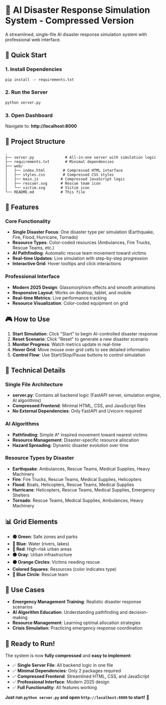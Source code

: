 # 🚨 AI Disaster Response Simulation System - Compressed Version

A streamlined, single-file AI disaster response simulation system with professional web interface.

## 🚀 Quick Start

### 1. Install Dependencies
```bash
pip install -r requirements.txt
```

### 2. Run the Server
```bash
python server.py
```

### 3. Open Dashboard
Navigate to: **http://localhost:8000**

## 📁 Project Structure

```
.
├── server.py              # All-in-one server with simulation logic
├── requirements.txt       # Minimal dependencies
├── web/
│   ├── index.html        # Compressed HTML interface
│   ├── styles.css        # Compressed CSS styles
│   ├── main.js          # Compressed JavaScript logic
│   ├── rescuer.svg      # Rescue team icon
│   └── victim.svg       # Victim icon
└── README.md            # This file
```

## 🎯 Features

### Core Functionality
- **Single Disaster Focus**: One disaster type per simulation (Earthquake, Fire, Flood, Hurricane, Tornado)
- **Resource Types**: Color-coded resources (Ambulances, Fire Trucks, Rescue Teams, etc.)
- **AI Pathfinding**: Automatic rescue team movement toward victims
- **Real-time Updates**: Live simulation with step-by-step progression
- **Interactive Grid**: Hover tooltips and click interactions

### Professional Interface
- **Modern 2025 Design**: Glassmorphism effects and smooth animations
- **Responsive Layout**: Works on desktop, tablet, and mobile
- **Real-time Metrics**: Live performance tracking
- **Resource Visualization**: Color-coded equipment on grid

## 🎮 How to Use

1. **Start Simulation**: Click "Start" to begin AI-controlled disaster response
2. **Reset Scenario**: Click "Reset" to generate a new disaster scenario
3. **Monitor Progress**: Watch metrics update in real-time
4. **Hover Grid**: Move mouse over grid cells to see detailed information
5. **Control Flow**: Use Start/Stop/Pause buttons to control simulation

## 🔧 Technical Details

### Single File Architecture
- **server.py**: Contains all backend logic (FastAPI server, simulation engine, AI algorithms)
- **Compressed Frontend**: Minimal HTML, CSS, and JavaScript files
- **No External Dependencies**: Only FastAPI and Uvicorn required

### AI Algorithms
- **Pathfinding**: Simple A* inspired movement toward nearest victims
- **Resource Management**: Disaster-specific resource allocation
- **Hazard Spreading**: Dynamic disaster evolution over time

### Resource Types by Disaster
- **Earthquake**: Ambulances, Rescue Teams, Medical Supplies, Heavy Machinery
- **Fire**: Fire Trucks, Rescue Teams, Medical Supplies, Helicopters
- **Flood**: Boats, Helicopters, Rescue Teams, Medical Supplies
- **Hurricane**: Helicopters, Rescue Teams, Medical Supplies, Emergency Shelters
- **Tornado**: Rescue Teams, Medical Supplies, Ambulances, Heavy Machinery

## 📊 Grid Elements

- **🟢 Green**: Safe zones and parks
- **🔵 Blue**: Water (rivers, lakes)
- **🔴 Red**: High-risk urban areas
- **⚫ Gray**: Urban infrastructure
- **🟠 Orange Circles**: Victims needing rescue
- **Colored Squares**: Resources (color indicates type)
- **🔵 Blue Circle**: Rescue team

## 🎯 Use Cases

- **Emergency Management Training**: Realistic disaster response scenarios
- **AI Algorithm Education**: Understanding pathfinding and decision-making
- **Resource Management**: Learning optimal allocation strategies
- **Crisis Simulation**: Practicing emergency response coordination

## 🚀 Ready to Run!

The system is now **fully compressed** and **easy to implement**:
- ✅ **Single Server File**: All backend logic in one file
- ✅ **Minimal Dependencies**: Only 2 packages required
- ✅ **Compressed Frontend**: Streamlined HTML, CSS, and JavaScript
- ✅ **Professional Interface**: Modern 2025 design
- ✅ **Full Functionality**: All features working

**Just run `python server.py` and open `http://localhost:8000` to start!** 🎉